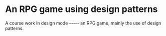 # An RPG game using design patterns
A course work in design mode ----- an RPG game, mainly the use of design patterns.
